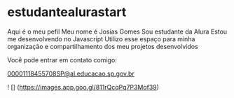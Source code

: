 # estudantealurastart
Aqui é o meu pefil
Meu nome é Josias Gomes
Sou estudante da Alura
Estou me desenvolvendo no Javascript
Utilizo esse espaço para minha organização e compartilhamento dos meu projetos desenvolvidos

Você pode entrar em contato comigo:

00001118455708SP@al.educacao.sp.gov.br

! [] (https://images.app.goo.gl/811rQcqPq7P3Mof39)
